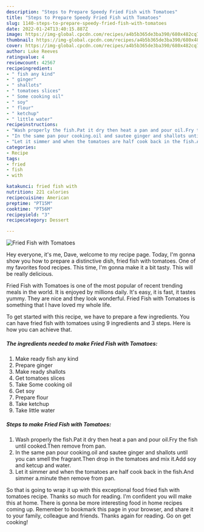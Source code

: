 ```yaml
---
description: "Steps to Prepare Speedy Fried Fish with Tomatoes"
title: "Steps to Prepare Speedy Fried Fish with Tomatoes"
slug: 1140-steps-to-prepare-speedy-fried-fish-with-tomatoes
date: 2022-01-24T13:40:15.887Z
image: https://img-global.cpcdn.com/recipes/a4b5b365de3ba390/680x482cq70/fried-fish-with-tomatoes-recipe-main-photo.jpg
thumbnail: https://img-global.cpcdn.com/recipes/a4b5b365de3ba390/680x482cq70/fried-fish-with-tomatoes-recipe-main-photo.jpg
cover: https://img-global.cpcdn.com/recipes/a4b5b365de3ba390/680x482cq70/fried-fish-with-tomatoes-recipe-main-photo.jpg
author: Luke Reeves
ratingvalue: 4
reviewcount: 42567
recipeingredient:
- " fish any kind"
- " ginger"
- " shallots"
- " tomatoes slices"
- " Some cooking oil"
- " soy"
- " flour"
- " ketchup"
- " little water"
recipeinstructions:
- "Wash properly the fish.Pat it dry then heat a pan and pour oil.Fry the fish until cooked.Then remove from pan."
- "In the same pan pour cooking.oil and sautee ginger and shallots until you can smell the fragrant.Then drop in the tomatoes and mix it.Add soy and ketcup and water."
- "Let it simmer and when the tomatoes are half cook back in the fish.And simmer a.minute then remove from pan."
categories:
- Recipe
tags:
- fried
- fish
- with

katakunci: fried fish with 
nutrition: 221 calories
recipecuisine: American
preptime: "PT15M"
cooktime: "PT56M"
recipeyield: "3"
recipecategory: Dessert

---
```



![Fried Fish with Tomatoes](https://img-global.cpcdn.com/recipes/a4b5b365de3ba390/680x482cq70/fried-fish-with-tomatoes-recipe-main-photo.jpg)

Hey everyone, it's me, Dave, welcome to my recipe page. Today, I'm gonna show you how to prepare a distinctive dish, fried fish with tomatoes. One of my favorites food recipes. This time, I'm gonna make it a bit tasty. This will be really delicious.



Fried Fish with Tomatoes is one of the most popular of recent trending meals in the world. It is enjoyed by millions daily. It's easy, it is fast, it tastes yummy. They are nice and they look wonderful. Fried Fish with Tomatoes is something that I have loved my whole life.


To get started with this recipe, we have to prepare a few ingredients. You can have fried fish with tomatoes using 9 ingredients and 3 steps. Here is how you can achieve that.

<!--inarticleads1-->

##### The ingredients needed to make Fried Fish with Tomatoes:

1. Make ready  fish any kind
1. Prepare  ginger
1. Make ready  shallots
1. Get  tomatoes slices
1. Take  Some cooking oil
1. Get  soy
1. Prepare  flour
1. Take  ketchup
1. Take  little water




<!--inarticleads2-->

##### Steps to make Fried Fish with Tomatoes:

1. Wash properly the fish.Pat it dry then heat a pan and pour oil.Fry the fish until cooked.Then remove from pan.
1. In the same pan pour cooking.oil and sautee ginger and shallots until you can smell the fragrant.Then drop in the tomatoes and mix it.Add soy and ketcup and water.
1. Let it simmer and when the tomatoes are half cook back in the fish.And simmer a.minute then remove from pan.




So that is going to wrap it up with this exceptional food fried fish with tomatoes recipe. Thanks so much for reading. I'm confident you will make this at home. There is gonna be more interesting food in home recipes coming up. Remember to bookmark this page in your browser, and share it to your family, colleague and friends. Thanks again for reading. Go on get cooking!
